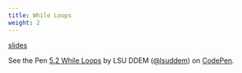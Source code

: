 ```yaml
---
title: While Loops
weight: 2
---
```


[slides](../presentation6_2)

<p data-height="600" data-theme-id="33744" data-slug-hash="735656f3d78dc06f9c459559d45089a6" data-default-tab="js" data-user="lsuddem" data-pen-title="5.2 While Loops" data-editable="true" class="codepen">See the Pen <a href="https://codepen.io/lsuddem/pen/735656f3d78dc06f9c459559d45089a6/">5.2 While Loops</a> by LSU DDEM (<a href="https://codepen.io/lsuddem">@lsuddem</a>) on <a href="https://codepen.io">CodePen</a>.</p>
<script async src="https://static.codepen.io/assets/embed/ei.js"></script>